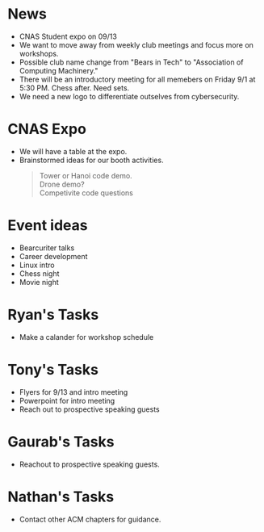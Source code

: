 # News

- CNAS Student expo on 09/13
- We want to move away from weekly club meetings and focus more on workshops.
- Possible club name change from "Bears in Tech" to "Association of Computing Machinery."
- There will be an introductory meeting for all memebers on Friday 9/1 at 5:30 PM. Chess after. Need sets.
- We need a new logo to differentiate outselves from cybersecurity.

# CNAS Expo

- We will have a table at the expo.
- Brainstormed ideas for our booth activities.
  > Tower or Hanoi code demo.\
  > Drone demo?\
  > Competivite code questions

# Event ideas

- Bearcuriter talks
- Career development
- Linux intro
- Chess night
- Movie night

# Ryan's Tasks

- Make a calander for workshop schedule

# Tony's Tasks

- Flyers for 9/13 and intro meeting
- Powerpoint for intro meeting
- Reach out to prospective speaking guests

# Gaurab's Tasks

- Reachout to prospective speaking guests.

# Nathan's Tasks

- Contact other ACM chapters for guidance.
